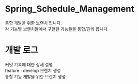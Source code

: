 # Spring_Schedule_Management
통합 개발을 위한 브랜치 입니다.</br>
각 기능별 브랜치들에서 구현한 기능들을 통합/관리 합니다.

# 개발 로그 
커밋 기록에 대한 상세 설명</br>
feature : develop 브랜치 생성</br>
통합 기능 개발을 위한 브랜치 생성</br>
